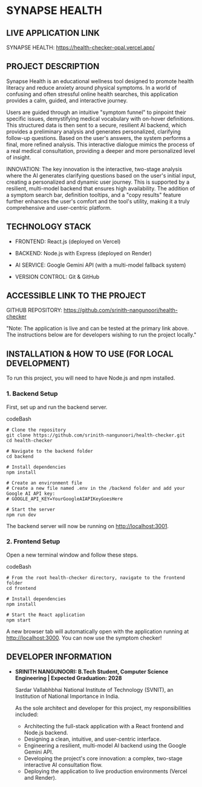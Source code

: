 # SYNAPSE HEALTH

  

## LIVE APPLICATION LINK

  

SYNAPSE HEALTH: https://health-checker-opal.vercel.app/

  

## PROJECT DESCRIPTION

  

Synapse Health is an educational wellness tool designed to promote health literacy and reduce anxiety around physical symptoms. In a world of confusing and often stressful online health searches, this application provides a calm, guided, and interactive journey.

  

Users are guided through an intuitive "symptom funnel" to pinpoint their specific issues, demystifying medical vocabulary with on-hover definitions. This structured data is then sent to a secure, resilient AI backend, which provides a preliminary analysis and generates personalized, clarifying follow-up questions. Based on the user's answers, the system performs a final, more refined analysis. This interactive dialogue mimics the process of a real medical consultation, providing a deeper and more personalized level of insight.

  

INNOVATION: The key innovation is the interactive, two-stage analysis where the AI generates clarifying questions based on the user's initial input, creating a personalized and dynamic user journey. This is supported by a resilient, multi-model backend that ensures high availability. The addition of a symptom search bar, definition tooltips, and a "copy results" feature further enhances the user's comfort and the tool's utility, making it a truly comprehensive and user-centric platform.

  

## TECHNOLOGY STACK

  

* FRONTEND: React.js (deployed on Vercel)

* BACKEND: Node.js with Express (deployed on Render)

* AI SERVICE: Google Gemini API (with a multi-model fallback system)

* VERSION CONTROL: Git & GitHub

  

## ACCESSIBLE LINK TO THE PROJECT

  

GITHUB REPOSITORY: https://github.com/srinith-nangunoori/health-checker

  

"Note: The application is live and can be tested at the primary link above. The instructions below are for developers wishing to run the project locally."

  

## INSTALLATION & HOW TO USE (FOR LOCAL DEVELOPMENT)

  

To run this project, you will need to have Node.js and npm installed.

  

  

### 1. Backend Setup

  

First, set up and run the backend server.

  

codeBash

	# Clone the repository
	git clone https://github.com/srinith-nangunoori/health-checker.git
	cd health-checker
	
	# Navigate to the backend folder
	cd backend

	# Install dependencies
	npm install

	# Create an environment file
	# Create a new file named .env in the /backend folder and add your Google AI API key:
	# GOOGLE_API_KEY=YourGoogleAIAPIKeyGoesHere

	# Start the server
	npm run dev


The backend server will now be running on [http://localhost:3001](https://www.google.com/url?sa=E&q=http%3A%2F%2Flocalhost%3A3001).

  

### 2. Frontend Setup

  

Open a new terminal window and follow these steps.

codeBash

	# From the root health-checker directory, navigate to the frontend folder
	cd frontend
	
	# Install dependencies
	npm install

	# Start the React application
	npm start

A new browser tab will automatically open with the application running at [http://localhost:3000](https://www.google.com/url?sa=E&q=http%3A%2F%2Flocalhost%3A3000). You can now use the symptom checker!

  

## DEVELOPER INFORMATION

  

-  **SRINITH NANGUNOORI: B.Tech Student, Computer Science Engineering | Expected Graduation: 2028**

	Sardar Vallabhbhai National Institute of Technology (SVNIT), an Institution of National Importance in India.

	As the sole architect and developer for this project, my responsibilities included:

	- Architecting the full-stack application with a React frontend and Node.js backend.
	- Designing a clean, intuitive, and user-centric interface.
	- Engineering a resilient, multi-model AI backend using the Google Gemini API.
	- Developing the project's core innovation: a complex, two-stage interactive AI consultation flow.
	- Deploying the application to live production environments (Vercel and Render).